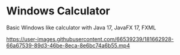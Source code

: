 # Windows Calculator
Basic Windows like calculator with Java 17, JavaFX 17, FXML

https://user-images.githubusercontent.com/66539239/181662928-66a67539-89d3-46be-8eca-8e6bc74a6b55.mp4

